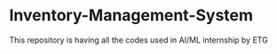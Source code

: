# Inventory-Management-System
This repository is having all the codes used in AI/ML internship by ETG
